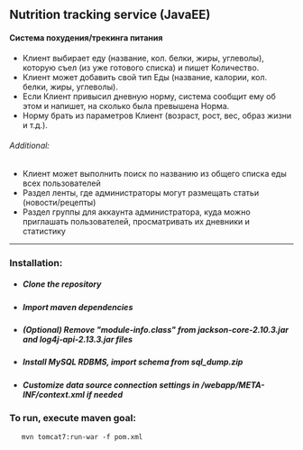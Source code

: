 ## Nutrition tracking service (JavaEE)

#### Система похудения/трекинга питания <br>
* Клиент выбирает еду (название, кол. белки, жиры, углеволы),
  которую съел (из уже готового списка) и пишет Количество.<br>
* Клиент может добавить свой тип Еды (название, калории, кол. белки, жиры, углеволы). <br>
* Если Клиент привысил дневную норму, система сообщит ему об этом и напишет, на сколько была превышена Норма.<br>
* Норму брать из параметров Клиент (возраст, рост, вес, образ жизни и т.д.). <br>
###### Additional: <br>
* Клиент может выполнить поиск по названию из общего списка еды всех пользователей <br>
* Раздел ленты, где администраторы могут размещать статьи (новости/рецепты) <br>
* Раздел группы для аккаунта администратора, куда можно приглашать пользователей, просматривать их дневники и статистику <br>
 
 ---
 
 ### Installation:
 * ##### Clone the repository
 * ##### Import maven dependencies
 * ##### (Optional) Remove "module-info.class" from jackson-core-2.10.3.jar and log4j-api-2.13.3.jar files
 * ##### Install MySQL RDBMS, import schema from sql_dump.zip
 * ##### Customize data source connection settings in /webapp/META-INF/context.xml if needed
 ### To run, execute maven goal: 
 ```
    mvn tomcat7:run-war -f pom.xml
 ```
   